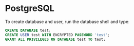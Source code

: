 # PostgreSQL

To create database and user, run the database shell and type:

```sql
CREATE DATABASE test;
CREATE USER test WITH ENCRYPTED PASSWORD 'test';
GRANT ALL PRIVILEGES ON DATABASE test TO test;
```
